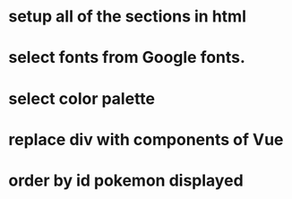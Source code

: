 # setup all of the sections in html
# select fonts from Google fonts.
# select color palette
# replace div with components of Vue
# order by id pokemon displayed
